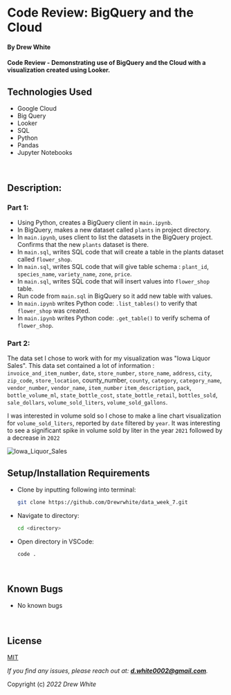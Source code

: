 # Code Review: BigQuery and the Cloud

#### By Drew White

#### Code Review - Demonstrating use of BigQuery and the Cloud with a visualization created using Looker. 

## Technologies Used

* Google Cloud
* Big Query
* Looker
* SQL
* Python
* Pandas
* Jupyter Notebooks

</br>

## Description:
### Part 1:  
* Using Python, creates a BigQuery client in `main.ipynb`.  
* In BigQuery, makes a new dataset called `plants` in project directory.  
* In `main.ipynb`, uses client to list the datasets in the BigQuery project. Confirms that the new `plants` dataset is there.  
* In `main.sql`, writes SQL code that will create a table in the plants dataset called `flower_shop`.  
* In `main.sql`, writes SQL code that will give table schema : `plant_id`, `species_name`, `variety_name`, `zone`, `price`.  
* In `main.sql`, writes SQL code that will insert values into `flower_shop` table.  
* Run code from `main.sql` in BigQuery so it add new table with values.  
* In `main.ipynb` writes Python code: `.list_tables()` to verify that `flower_shop` was created.  
* In `main.ipynb` writes Python code: `.get_table()` to verify schema of `flower_shop`.

### Part 2:
  The data set I chose to work with for my visualization was "Iowa Liquor Sales". This data set contained a lot of information : `invoice_and_item_number`, `date`, `store_number`, `store_name`, `address`, `city`, `zip_code`, `store_location`, county_number, `county`, `category`, `category_name`, `vendor_number`, `vendor_name`, `item_number` `item_description`, `pack`, `bottle_volume_ml`, `state_bottle_cost`, `state_bottle_retail`, `bottles_sold`, `sale_dollars`, `volume_sold_liters`, `volume_sold_gallons`.  
  
  I was interested in volume sold so I chose to make a line chart visualization for `volume_sold_liters`, reported by `date` filtered by `year`. It was interesting to see a significant spike in volume sold by liter in the year `2021` followed by a decrease in `2022`  
  
  ![Iowa_Liquor_Sales](images/Iowa_Liquor_Sales.png)

## Setup/Installation Requirements

* Clone by inputting following into terminal: 
  ```bash
  git clone https://github.com/Drewrwhite/data_week_7.git
  ```
* Navigate to directory:
  ```bash
  cd <directory>
  ```
* Open directory in VSCode:
  ```bash
  code .
  ```
</br>

## Known Bugs

* No known bugs

<br>

## License

[MIT](./license.txt)

_If you find any issues, please reach out at: **d.white0002@gmail.com**._

Copyright (c) _2022_ _Drew White_

</br>
